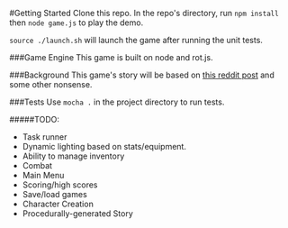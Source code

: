 #Getting Started
Clone this repo.
In the repo's directory, run `npm install` then `node game.js` to play the demo.

`source ./launch.sh` will launch the game after running the unit tests.

###Game Engine
This game is built on node and rot.js.

###Background
This game's story will be based on [this reddit post](https://www.reddit.com/r/rpg/comments/3vsob5/tell_me_a_decent_plot_in_just_under_100_words/cxqw0x7) and some other nonsense.

###Tests
Use `mocha .` in the project directory to run tests.


#####TODO:
* Task runner
* Dynamic lighting based on stats/equipment.
* Ability to manage inventory
* Combat
* Main Menu
* Scoring/high scores
* Save/load games
* Character Creation
* Procedurally-generated Story